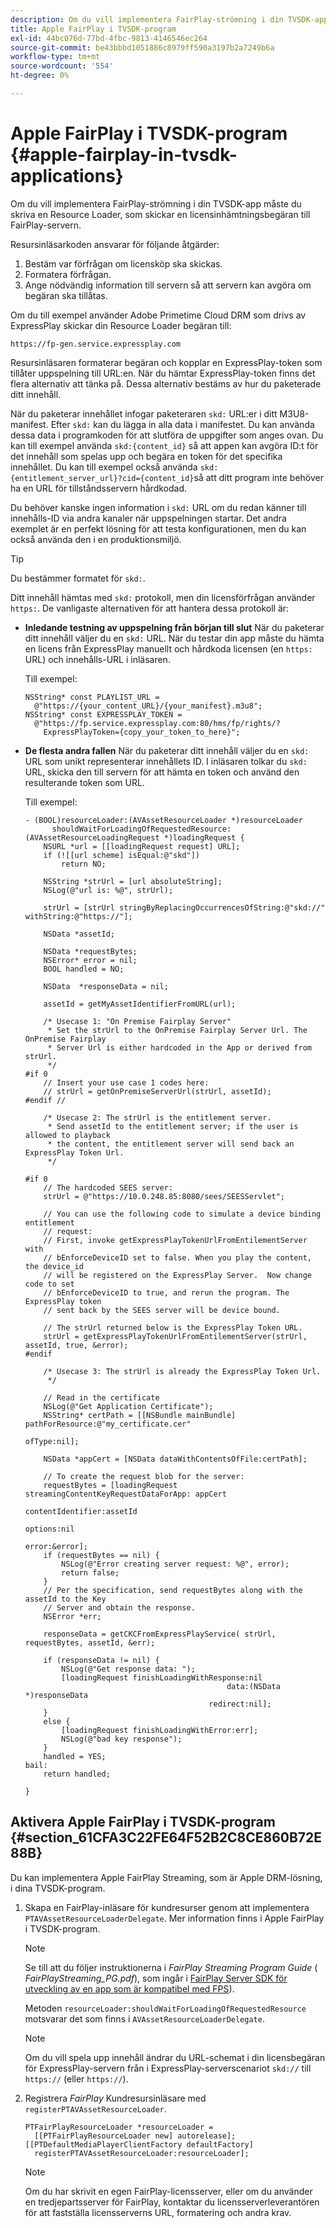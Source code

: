 ```yaml
---
description: Om du vill implementera FairPlay-strömning i din TVSDK-app måste du skriva en Resource Loader, som skickar en licensinhämtningsbegäran till FairPlay-servern.
title: Apple FairPlay i TVSDK-program
exl-id: 44bc076d-77bd-4fbc-9813-4146546ec264
source-git-commit: be43bbbd1051886c8979ff590a3197b2a7249b6a
workflow-type: tm+mt
source-wordcount: '554'
ht-degree: 0%

---
```


# Apple FairPlay i TVSDK-program {#apple-fairplay-in-tvsdk-applications}

Om du vill implementera FairPlay-strömning i din TVSDK-app måste du skriva en Resource Loader, som skickar en licensinhämtningsbegäran till FairPlay-servern.

Resursinläsarkoden ansvarar för följande åtgärder:

1. Bestäm var förfrågan om licensköp ska skickas.
1. Formatera förfrågan.
1. Ange nödvändig information till servern så att servern kan avgöra om begäran ska tillåtas.

Om du till exempel använder Adobe Primetime Cloud DRM som drivs av ExpressPlay skickar din Resource Loader begäran till:

```
https://fp-gen.service.expressplay.com
```

Resursinläsaren formaterar begäran och kopplar en ExpressPlay-token som tillåter uppspelning till URL:en. När du hämtar ExpressPlay-token finns det flera alternativ att tänka på. Dessa alternativ bestäms av hur du paketerade ditt innehåll.

När du paketerar innehållet infogar paketeraren `skd:` URL:er i ditt M3U8-manifest. Efter `skd:` kan du lägga in alla data i manifestet. Du kan använda dessa data i programkoden för att slutföra de uppgifter som anges ovan. Du kan till exempel använda `skd:{content_id}` så att appen kan avgöra ID:t för det innehåll som spelas upp och begära en token för det specifika innehållet. Du kan till exempel också använda `skd:{entitlement_server_url}?cid={content_id}`så att ditt program inte behöver ha en URL för tillståndsservern hårdkodad.

Du behöver kanske ingen information i `skd:` URL om du redan känner till innehålls-ID via andra kanaler när uppspelningen startar. Det andra exemplet är en perfekt lösning för att testa konfigurationen, men du kan också använda den i en produktionsmiljö.

>[!TIP]
>
>Du bestämmer formatet för `skd:`.

Ditt innehåll hämtas med `skd:` protokoll, men din licensförfrågan använder `https:`. De vanligaste alternativen för att hantera dessa protokoll är:

* **Inledande testning av uppspelning från början till slut** När du paketerar ditt innehåll väljer du en `skd:` URL. När du testar din app måste du hämta en licens från ExpressPlay manuellt och hårdkoda licensen (en `https:` URL) och innehålls-URL i inläsaren.

   Till exempel:

   ```
   NSString* const PLAYLIST_URL =  
     @"https://{your_content_URL}/{your_manifest}.m3u8"; 
   NSString* const EXPRESSPLAY_TOKEN =  
     @"https://fp.service.expressplay.com:80/hms/fp/rights/? 
       ExpressPlayToken={copy_your_token_to_here}";
   ```

* **De flesta andra fallen** När du paketerar ditt innehåll väljer du en `skd:` URL som unikt representerar innehållets ID. I inläsaren tolkar du `skd:` URL, skicka den till servern för att hämta en token och använd den resulterande token som URL.

   Till exempel:

   ```
   - (BOOL)resourceLoader:(AVAssetResourceLoader *)resourceLoader  
         shouldWaitForLoadingOfRequestedResource:(AVAssetResourceLoadingRequest *)loadingRequest { 
       NSURL *url = [[loadingRequest request] URL]; 
       if (![[url scheme] isEqual:@"skd"]) 
           return NO; 
   
       NSString *strUrl = [url absoluteString]; 
       NSLog(@"url is: %@", strUrl); 
   
       strUrl = [strUrl stringByReplacingOccurrencesOfString:@"skd://" withString:@"https://"]; 
   
       NSData *assetId; 
   
       NSData *requestBytes; 
       NSError* error = nil; 
       BOOL handled = NO; 
   
       NSData  *responseData = nil; 
   
       assetId = getMyAssetIdentifierFromURL(url); 
   
       /* Usecase 1: "On Premise Fairplay Server" 
        * Set the strUrl to the OnPremise Fairplay Server Url. The OnPremise Fairplay  
        * Server Url is either hardcoded in the App or derived from strUrl. 
        */ 
   #if 0  
       // Insert your use case 1 codes here: 
       // strUrl = getOnPremiseServerUrl(strUrl, assetId); 
   #endif // 
   
       /* Usecase 2: The strUrl is the entitlement server. 
        * Send assetId to the entitlement server; if the user is allowed to playback  
        * the content, the entitlement server will send back an ExpressPlay Token Url. 
        */ 
   
   #if 0 
       // The hardcoded SEES server: 
       strUrl = @"https://10.0.248.85:8080/sees/SEESServlet"; 
   
       // You can use the following code to simulate a device binding entitlement  
       // request:  
       // First, invoke getExpressPlayTokenUrlFromEntilementServer with  
       // bEnforceDeviceID set to false. When you play the content, the device_id  
       // will be registered on the ExpressPlay Server.  Now change code to set  
       // bEnforceDeviceID to true, and rerun the program. The ExpressPlay token  
       // sent back by the SEES server will be device bound. 
   
       // The strUrl returned below is the ExpressPlay Token URL. 
       strUrl = getExpressPlayTokenUrlFromEntilementServer(strUrl, assetId, true, &error); 
   #endif 
   
       /* Usecase 3: The strUrl is already the ExpressPlay Token Url. 
        */ 
   
       // Read in the certificate 
       NSLog(@"Get Application Certificate"); 
       NSString* certPath = [[NSBundle mainBundle] pathForResource:@"my_certificate.cer"  
                                                            ofType:nil]; 
   
       NSData *appCert = [NSData dataWithContentsOfFile:certPath]; 
   
       // To create the request blob for the server: 
       requestBytes = [loadingRequest streamingContentKeyRequestDataForApp: appCert 
                                                         contentIdentifier:assetId  
                                                                   options:nil  
                                                                     error:&error]; 
       if (requestBytes == nil) { 
           NSLog(@"Error creating server request: %@", error); 
           return false; 
       } 
       // Per the specification, send requestBytes along with the assetId to the Key 
       // Server and obtain the response. 
       NSError *err; 
   
       responseData = getCKCFromExpressPlayService( strUrl, requestBytes, assetId, &err); 
   
       if (responseData != nil) { 
           NSLog(@"Get response data: "); 
           [loadingRequest finishLoadingWithResponse:nil  
                                                data:(NSData *)responseData 
                                            redirect:nil]; 
       } 
       else { 
           [loadingRequest finishLoadingWithError:err]; 
           NSLog(@"bad key response"); 
       } 
       handled = YES; 
   bail: 
       return handled; 
   
   }
   ```

## Aktivera Apple FairPlay i TVSDK-program {#section_61CFA3C22FE64F52B2C8CE860B72E88B}

Du kan implementera Apple FairPlay Streaming, som är Apple DRM-lösning, i dina TVSDK-program.

1. Skapa en FairPlay-inläsare för kundresurser genom att implementera `PTAVAssetResourceLoaderDelegate`. Mer information finns i Apple FairPlay i TVSDK-program.

   >[!NOTE]
   >
   >Se till att du följer instruktionerna i *FairPlay Streaming Program Guide* ( *FairPlayStreaming_PG.pdf*), som ingår i [FairPlay Server SDK för utveckling av en app som är kompatibel med FPS](https://developer.apple.com/services-account/download?path=/Developer_Tools/FairPlay_Streaming_SDK/FairPlay_Streaming_Server_SDK.zip)).

   Metoden `resourceLoader:shouldWaitForLoadingOfRequestedResource` motsvarar det som finns i `AVAssetResourceLoaderDelegate`.

   >[!NOTE]
   >
   >Om du vill spela upp innehåll ändrar du URL-schemat i din licensbegäran för ExpressPlay-servern från i ExpressPlay-serverscenariot `skd://` till `https://` (eller `https://`).

1. Registrera *FairPlay* Kundresursinläsare med `registerPTAVAssetResourceLoader`.

   ```
   PTFairPlayResourceLoader *resourceLoader =  
     [[PTFairPlayResourceLoader new] autorelease];  
   [[PTDefaultMediaPlayerClientFactory defaultFactory]  
     registerPTAVAssetResourceLoader:resourceLoader];
   ```

   >[!NOTE]
   >
   >Om du har skrivit en egen FairPlay-licensserver, eller om du använder en tredjepartsserver för FairPlay, kontaktar du licensserverleverantören för att fastställa licensserverns URL, formatering och andra krav.
